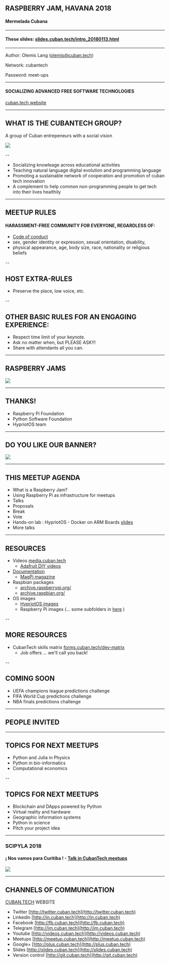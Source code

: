 
## RASPBERRY JAM, HAVANA 2018
#### Mermelada Cubana

----------------

#### These slides: [slides.cuban.tech/intro_20180113.html](http://slides.cuban.tech/intro_20180113.html)

------------

Author: Olemis Lang (olemis@cuban.tech)

Network: cubantech

Password: meet-ups

------------

#### SOCIALIZING ADVANCED FREE SOFTWARE TECHNOLOGIES

[cuban.tech website](http://cuban.tech)

---

## WHAT IS THE CUBANTECH GROUP?

A group of Cuban entrepeneurs with a social vision

![](img/cubantech.map.png)

--

- Socializing knowleage across educational activities
- Teaching natural language digital evolution and programming language
- Promoting a sustainable network of cooperation and promotion of cuban tech innovation
- A complement to help common non-programming people to get tech into their lives healthily

---

## MEETUP RULES

#### HARASSMENT-FREE COMMUNITY FOR EVERYONE, REGARDLESS OF:

- [Code of conduct](https://github.com/nodeschool/havana/blob/master/Code_of_Conduct.md)
- sex, gender identity or expression, sexual orientation, disability,
- physical appearance, age, body size, race, nationality or religious beliefs

--

## HOST EXTRA-RULES

- Preserve the place, low voice, etc.

--

## OTHER BASIC RULES FOR AN ENGAGING EXPERIENCE:

- Respect time limit of your keynote.
- Ask no matter when, but PLEASE ASK!!!
- Share with attendants all you can.

---

## RASPBERRY JAMS

![](img/rpi.jams.map.201803.png)

---

## THANKS!

- Raspberry Pi Foundation
- Python Software Foundation
- HypriotOS team

---

## DO YOU LIKE OUR BANNER?

![](img/rpi.cuba.banner.png)

---

## THIS MEETUP AGENDA

- What is a Raspberry Jam?
- Using Raspberry Pi as infrastructure for meetups
- Talks
- Proposals
- Break
- Vote
- Hands-on lab : HypriotOS - Docker on ARM Boards [slides](docker-stuff/hypriot)
- More talks

---

## RESOURCES

- Videos [media.cuban.tech](http://media.cuban.tech)
  * [Adafruit DIY videos](http://videos.cuban.tech/Adafruit.Liked.videos/)
- [Documentation](ftp://qnap01.local/Public/docs/)
  * [MagPi magazine](ftp://qnap01.local/Public/docs/magpi)
- Raspbian packages
  * [archive.raspberrypi.org/](http://archive.raspberrypi.org/)
  * [archive.raspbian.org/](http://archive.raspbian.org/)
- OS images
  * [HypriotOS images](ftp://qnap01.local/Public/os/hypriot)
  * Raspberry Pi images (... some subfolders in [here](ftp://qnap01.local/Public/os/) )

--

## MORE RESOURCES

- CubanTech skills matrix [forms.cuban.tech/dev-matrix](http://forms.cuban.tech/dev-matrix)
  * Job offers ... we'll call you back!

--

## COMING SOON

- UEFA champions league predictions challenge
- FIFA World Cup predictions challenge
- NBA finals predictions challenge

---

## PEOPLE INVITED

---

## TOPICS FOR NEXT MEETUPS

- Python and Julia in Physics
- Python in bio-informatics
- Computational economics

--

## TOPICS FOR NEXT MEETUPS

- Blockchain and DApps powered by Python
- Virtual reality and hardware
- Geographic information systems
- Python in science
- Pitch your project idea

---

### SCIPYLA 2018

#### &iexcl; Nos vamos para Curitiba ! - [Talk in CubanTech meetups](http://forms.cuban.tech/cubantech-speak)

![](img/scipyla2018.annonce.png)

---

## CHANNELS OF COMMUNICATION

[CUBAN.TECH](http://cuban.tech) WEBSITE

- Twitter [http://twitter.cuban.tech](http://twitter.cuban.tech)
- Linkedin [http://in.cuban.tech](http://in.cuban.tech)
- Facebook [http://fb.cuban.tech](http://fb.cuban.tech)
- Telegram [http://im.cuban.tech](http://im.cuban.tech)
- Youtube [http://videos.cuban.tech](http://videos.cuban.tech)
- Meetups [http://meetup.cuban.tech](http://meetup.cuban.tech)
- Google+ [http://plus.cuban.tech](http://plus.cuban.tech)
- Slides [http://slides.cuban.tech](http://slides.cuban.tech)
- Version control [http://git.cuban.tech](http://git.cuban.tech)

